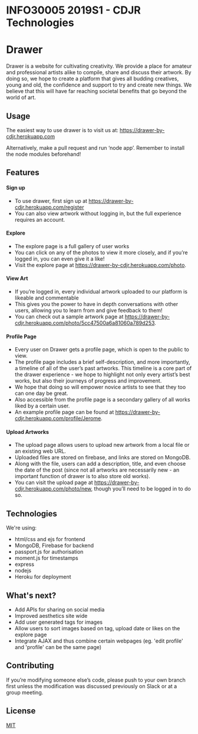 # INFO30005 2019S1 - CDJR Technologies

# Drawer

Drawer is a website for cultivating creativity. We provide a place for amateur and professional artists alike to compile, share and discuss their artwork. By doing so, we hope to create a platform that gives all budding creatives, young and old, the confidence and support to try and create new things. We believe that this will have far reaching societal benefits that go beyond the world of art.

## Usage

The easiest way to use drawer is to visit us at:
https://drawer-by-cdjr.herokuapp.com

Alternatively, make a pull request and run ‘node app’. Remember to install the node modules beforehand!

## Features

#### Sign up

- To use drawer, first sign up at https://drawer-by-cdjr.herokuapp.com/register
- You can also view artwork without logging in, but the full experience requires an account.

#### Explore

- The explore page is a full gallery of user works
- You can click on any of the photos to view it more closely, and if you’re logged in, you can even give it a like!
- Visit the explore page at https://drawer-by-cdjr.herokuapp.com/photo.

#### View Art

- If you’re logged in, every individual artwork uploaded to our platform is likeable and commentable
- This gives you the power to have in depth conversations with other users, allowing you to learn from and give feedback to them!
- You can check out a sample artwork page at https://drawer-by-cdjr.herokuapp.com/photo/5cc47500a6a81060a789d253.

#### Profile Page

- Every user on Drawer gets a profile page, which is open to the public to view.
- The profile page includes a brief self-description, and more importantly, a timeline of all of the user’s past artworks. This timeline is a core part of the drawer experience - we hope to highlight not only every artist’s best works, but also their journeys of progress and improvement.
- We hope that doing so will empower novice artists to see that they too can one day be great.
- Also accessible from the profile page is a secondary gallery of all works liked by a certain user.
- An example profile page can be found at https://drawer-by-cdjr.herokuapp.com/profile/Jerome.

#### Upload Artworks

- The upload page allows users to upload new artwork from a local file or an existing web URL.
- Uploaded files are stored on firebase, and links are stored on MongoDB.
- Along with the file, users can add a description, title, and even choose the date of the post (since not all artworks are necessarily new - an important function of drawer is to also store old works).
- You can visit the upload page at https://drawer-by-cdjr.herokuapp.com/photo/new, though you’ll need to be logged in to do so.

## Technologies

We're using:

- html/css and ejs for frontend
- MongoDB, Firebase for backend
- passport.js for authorisation
- moment.js for timestamps
- express
- nodejs
- Heroku for deployment

## What's next?

- Add APIs for sharing on social media
- Improved aesthetics site wide
- Add user generated tags for images
- Allow users to sort images based on tag, upload date or likes on the explore page
- Integrate AJAX and thus combine certain webpages (eg. 'edit profile' and 'profile' can be the same page)

## Contributing

If you’re modifying someone else’s code, please push to your own branch first unless the modification was discussed previously on Slack or at a group meeting.

## License

[MIT](https://choosealicense.com/licenses/mit/)
